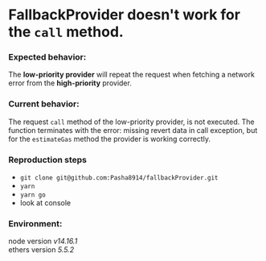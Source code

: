# FallbackProvider doesn't work for the `call` method.

### Expected behavior:
The **low-priority provider** will repeat the request when fetching a network error from the **high-priority** provider.

### Current behavior:
The request `call` method of the low-priority provider, is not executed. The function terminates with the error: missing revert data in call exception, but for the `estimateGas` method the provider is working correctly.

### Reproduction steps
- `git clone git@github.com:Pasha8914/fallbackProvider.git`
- `yarn` 
- `yarn go`
- look at console

### Environment:
node version *v14.16.1* \
ethers version *5.5.2*
